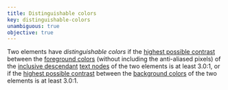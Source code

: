 ```yaml
---
title: Distinguishable colors
key: distinguishable-colors
unambiguous: true
objective: true
---
```


Two elements have _distinguishable colors_ if the [highest possible contrast][] between the [foreground colors][] (without including the anti-aliased pixels) of the [inclusive descendant][] [text nodes][] of the two elements is at least 3.0:1, or if the [highest possible contrast][] between the [background colors][] of the two elements is at least 3.0:1.

[background colors]: #background-colors-of-element 'Definition of background colors of element'
[foreground colors]: #foreground-colors-of-text 'Definition of foreground colors of text'
[highest possible contrast]: #highest-possible-contrast 'Definition of highest possible contrast'
[inclusive descendant]: https://dom.spec.whatwg.org/#concept-tree-inclusive-descendant 'Definition of inclusive descendant'
[text nodes]: https://dom.spec.whatwg.org/#text